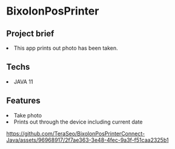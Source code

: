 # BixolonPosPrinter

<h2>Project brief</h2>
<li>This app prints out photo has been taken.</li>

<h2>Techs</h2>
<li>JAVA 11</li>

<h2>Features</h2>
<li>Take photo</li>
<li>Prints out through the device including current date</li>

https://github.com/TeraSeo/BixolonPosPrinterConnect-Java/assets/96968917/2f7ae363-3e48-4fec-9a3f-f51caa2325b1

